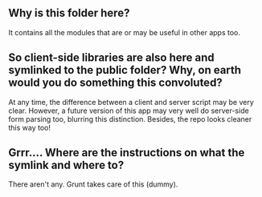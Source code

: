 ## Why is this folder here?
It contains all the modules that are or may be useful in other apps too.

## So client-side libraries are also here and symlinked to the public folder? Why, on earth would you do something this convoluted?
At any time, the difference between a client and server script may be very clear. However, a future version of this app may very well do server-side form parsing too, blurring this distinction. Besides, the repo looks cleaner this way too!

## Grrr.... Where are the instructions on what the symlink and where to?
There aren't any. Grunt takes care of this (dummy).
